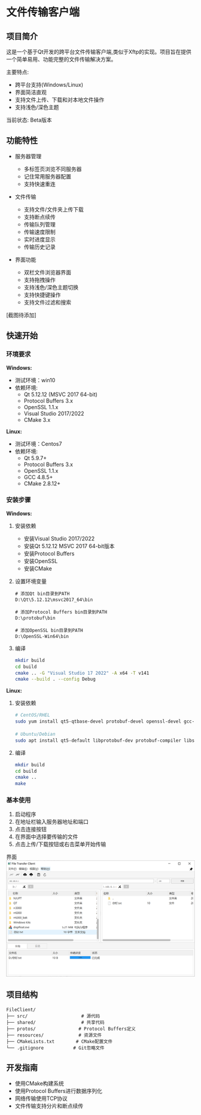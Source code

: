 # 文件传输客户端

## 项目简介
这是一个基于Qt开发的跨平台文件传输客户端,类似于Xftp的实现。项目旨在提供一个简单易用、功能完整的文件传输解决方案。

主要特点:
- 跨平台支持(Windows/Linux)
- 界面简洁直观
- 支持文件上传、下载和对本地文件操作
- 支持浅色/深色主题

当前状态: Beta版本

## 功能特性
- 服务器管理
  - 多标签页浏览不同服务器
  - 记住常用服务器配置
  - 支持快速重连

- 文件传输
  - 支持文件/文件夹上传下载
  - 支持断点续传
  - 传输队列管理
  - 传输速度限制
  - 实时进度显示
  - 传输历史记录

- 界面功能
  - 双栏文件浏览器界面
  - 支持拖拽操作
  - 支持浅色/深色主题切换
  - 支持快捷键操作
  - 支持文件过滤和搜索

[截图待添加]

## 快速开始

### 环境要求

**Windows:**
- 测试环境：win10
- 依赖环境:
  - Qt 5.12.12 (MSVC 2017 64-bit)
  - Protocol Buffers 3.x
  - OpenSSL 1.1.x
  - Visual Studio 2017/2022
  - CMake 3.x

**Linux:**
- 测试环境：Centos7
- 依赖环境:
  - Qt 5.9.7+
  - Protocol Buffers 3.x
  - OpenSSL 1.1.x
  - GCC 4.8.5+
  - CMake 2.8.12+

### 安装步骤

**Windows:**
1. 安装依赖
   - 安装Visual Studio 2017/2022
   - 安装Qt 5.12.12 MSVC 2017 64-bit版本
   - 安装Protocol Buffers
   - 安装OpenSSL
   - 安装CMake

2. 设置环境变量
   ```
   # 添加Qt bin目录到PATH
   D:\Qt\5.12.12\msvc2017_64\bin
   
   # 添加Protocol Buffers bin目录到PATH
   D:\protobuf\bin
   
   # 添加OpenSSL bin目录到PATH
   D:\OpenSSL-Win64\bin
   ```

3. 编译
   ```bash
   mkdir build
   cd build
   cmake .. -G "Visual Studio 17 2022" -A x64 -T v141
   cmake --build . --config Debug
   ```

**Linux:**
1. 安装依赖
   ```bash
   # CentOS/RHEL
   sudo yum install qt5-qtbase-devel protobuf-devel openssl-devel gcc-c++ cmake
   
   # Ubuntu/Debian
   sudo apt install qt5-default libprotobuf-dev protobuf-compiler libssl-dev build-essential cmake
   ```

2. 编译
   ```bash
   mkdir build
   cd build
   cmake ..
   make
   ```

### 基本使用
1. 启动程序
2. 在地址栏输入服务器地址和端口
3. 点击连接按钮
4. 在界面中选择要传输的文件
5. 点击上传/下载按钮或右击菜单开始传输

界面
![interface](./assets/interface.png)

## 项目结构
```
FileClient/
├── src/                    # 源代码
├── shared/                 # 共享代码
├── protos/                # Protocol Buffers定义
├── resources/             # 资源文件
├── CMakeLists.txt        # CMake配置文件
└── .gitignore           # Git忽略文件
```

## 开发指南
- 使用CMake构建系统
- 使用Protocol Buffers进行数据序列化
- 网络传输使用TCP协议
- 文件传输支持分片和断点续传